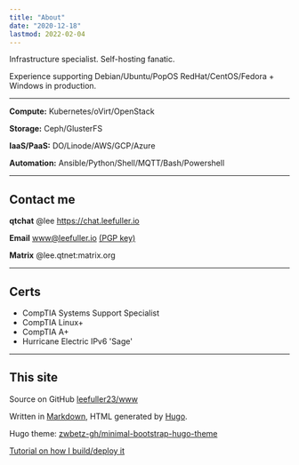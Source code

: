 ```yaml
---
title: "About"
date: "2020-12-18"
lastmod: 2022-02-04
---
```

Infrastructure specialist. Self-hosting fanatic.

Experience supporting Debian/Ubuntu/PopOS RedHat/CentOS/Fedora + Windows in production.

---
**Compute:** Kubernetes/oVirt/OpenStack

**Storage:** Ceph/GlusterFS

**IaaS/PaaS:** DO/Linode/AWS/GCP/Azure

**Automation:** Ansible/Python/Shell/MQTT/Bash/Powershell

---

## Contact me

**qtchat** @lee https://chat.leefuller.io

**Email** [www@leefuller.io](mailto:site@leefuller.io) [(PGP key)](https://leefuller.io/pgp/)

**Matrix** @lee.qtnet:matrix.org

---

## Certs

- CompTIA Systems Support Specialist
- CompTIA Linux+
- CompTIA A+
- Hurricane Electric IPv6 'Sage'

---

## This site

Source on GitHub [leefuller23/www](https://github.com/leefuller23/www)

Written in [Markdown](https://www.markdownguide.org/), HTML generated by [Hugo](https://github.com/gohugoio/hugo).

Hugo theme: [zwbetz-gh/minimal-bootstrap-hugo-theme](https://github.com/zwbetz-gh/minimal-bootstrap-hugo-theme)

[Tutorial on how I build/deploy it](https://leefuller.io/build-site-with-cloudflare-pages/)